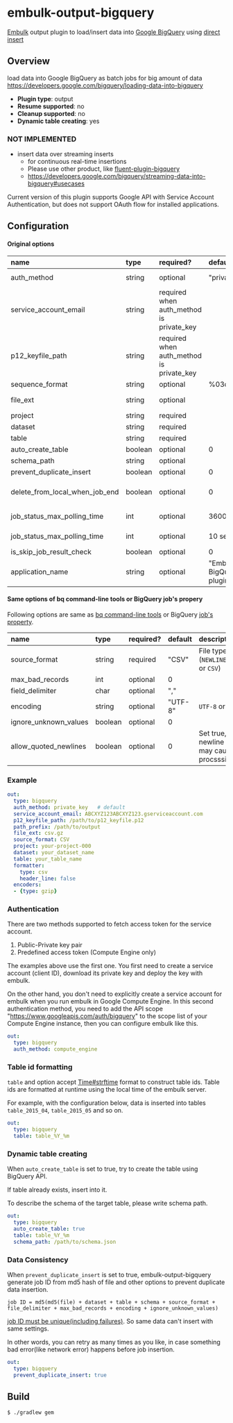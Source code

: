 
# embulk-output-bigquery

[Embulk](https://github.com/embulk/embulk/) output plugin to load/insert data into [Google BigQuery](https://cloud.google.com/bigquery/) using [direct insert](https://cloud.google.com/bigquery/loading-data-into-bigquery#loaddatapostrequest)

## Overview

load data into Google BigQuery as batch jobs for big amount of data
https://developers.google.com/bigquery/loading-data-into-bigquery

* **Plugin type**: output
* **Resume supported**: no
* **Cleanup supported**: no
* **Dynamic table creating**: yes

### NOT IMPLEMENTED 
* insert data over streaming inserts
  * for continuous real-time insertions
  * Please use other product, like [fluent-plugin-bigquery](https://github.com/kaizenplatform/fluent-plugin-bigquery)
  * https://developers.google.com/bigquery/streaming-data-into-bigquery#usecases

Current version of this plugin supports Google API with Service Account Authentication, but does not support
OAuth flow for installed applications.

## Configuration

#### Original options

| name                      | type        | required?  | default      | description            |  
|:--------------------------|:------------|:-----------|:-------------|:-----------------------|
|  auth_method              | string      | optional   | "private_key"  | `private_key` or `compute_engine`
|  service_account_email    | string      | required when auth_method is private_key  |   | Your Google service account email
|  p12_keyfile_path         | string      | required when auth_method is private_key   |   | Fullpath of private key in P12(PKCS12) format |
|  sequence_format          | string      | optional   | %03d.%02d      |  |
|  file_ext                 | string      | optional   |                | e.g. ".csv.gz" ".json.gz" |
|  project                  | string      | required   |                | project_id |
|  dataset                  | string      | required   |                | dataset |
|  table                    | string      | required   |                | table name |
|  auto_create_table        | boolean     | optional   | 0              | [See below](#dynamic-table-creating) |
|  schema_path              | string      | optional   |                | /path/to/schema.json |
|  prevent_duplicate_insert | boolean     | optional   | 0              | [See below](#data-consistency) |
|  delete_from_local_when_job_end | boolean     | optional   | 0            | If set to true, delete local file when job is end |
|  job_status_max_polling_time    | int         | optional   | 3600 sec     | Max job status polling time |
|  job_status_max_polling_time    | int         | optional   | 10 sec       | Job status polling interval |
|  is_skip_job_result_check       | boolean     | optional   | 0            |  |
|  application_name         | string      | optional   | "Embulk BigQuery plugin" | Anything you like |

#### Same options of bq command-line tools or BigQuery job's propery

Following options are same as [bq command-line tools](https://cloud.google.com/bigquery/bq-command-line-tool#creatingtablefromfile) or BigQuery [job's property](https://cloud.google.com/bigquery/docs/reference/v2/jobs#resource).

| name                      | type        | required?  | default      | description            |  
|:--------------------------|:------------|:-----------|:-------------|:-----------------------|
|  source_format            | string      | required   | "CSV"          | File type (`NEWLINE_DELIMITED_JSON` or `CSV`) |
|  max_bad_records          | int         | optional   | 0            | |
|  field_delimiter          | char        | optional   | ","          |  |
|  encoding                 | string      | optional   | "UTF-8"      | `UTF-8` or `ISO-8859-1` |
|  ignore_unknown_values    | boolean     | optional   | 0            | |
|  allow_quoted_newlines    | boolean     | optional   | 0            | Set true, if data contains newline characters. It may cause slow procsssing |

### Example

```yaml
out:
  type: bigquery
  auth_method: private_key   # default
  service_account_email: ABCXYZ123ABCXYZ123.gserviceaccount.com
  p12_keyfile_path: /path/to/p12_keyfile.p12
  path_prefix: /path/to/output
  file_ext: csv.gz
  source_format: CSV
  project: your-project-000
  dataset: your_dataset_name
  table: your_table_name
  formatter:
    type: csv
    header_line: false
  encoders:
  - {type: gzip}
```

### Authentication

There are two methods supported to fetch access token for the service account.

1. Public-Private key pair
2. Predefined access token (Compute Engine only)

The examples above use the first one.  You first need to create a service account (client ID),
download its private key and deploy the key with embulk.

On the other hand, you don't need to explicitly create a service account for embulk when you
run embulk in Google Compute Engine.  In this second authentication method, you need to
add the API scope "https://www.googleapis.com/auth/bigquery" to the scope list of your
Compute Engine instance, then you can configure embulk like this.

```yaml
out:
  type: bigquery
  auth_method: compute_engine
```

### Table id formatting

`table` and option accept [Time#strftime](http://ruby-doc.org/core-1.9.3/Time.html#method-i-strftime)
format to construct table ids.
Table ids are formatted at runtime
using the local time of the embulk server.

For example, with the configuration below,
data is inserted into tables `table_2015_04`, `table_2015_05` and so on.

```yaml
out:
  type: bigquery
  table: table_%Y_%m
```

### Dynamic table creating

When `auto_create_table` is set to true, try to create the table using BigQuery API.

If table already exists, insert into it.

To describe the schema of the target table, please write schema path.


```yaml
out:
  type: bigquery
  auto_create_table: true
  table: table_%Y_%m
  schema_path: /path/to/schema.json
```

### Data Consistency

When `prevent_duplicate_insert` is set to true, embulk-output-bigquery generate job ID from md5 hash of file  and other options to prevent duplicate data insertion.

`job ID = md5(md5(file) + dataset + table + schema + source_format + file_delimiter + max_bad_records + encoding + ignore_unknown_values)`

[job ID must be unique(including failures)](https://cloud.google.com/bigquery/loading-data-into-bigquery#consistency). So same data can't insert with same settings.

In other words, you can retry as many times as you like, in case something bad error(like network error) happens before job insertion.

```yaml
out:
  type: bigquery
  prevent_duplicate_insert: true
```

## Build

```
$ ./gradlew gem
```
